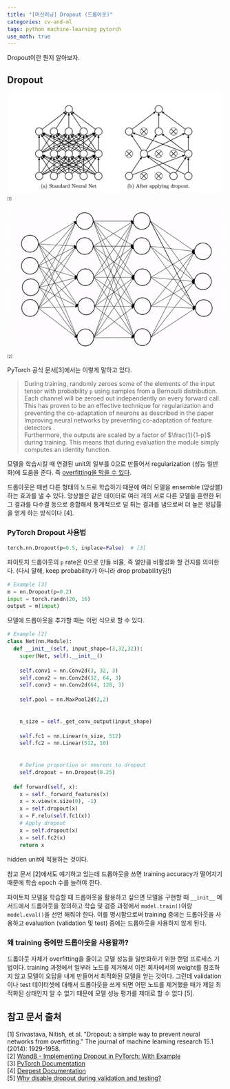 ```yaml
---
title: "[머신러닝] Dropout (드롭아웃)"
categories: cv-and-ml
tags: python machine-learning pytorch
use_math: true
---
```


Dropout이란 뭔지 알아보자.<br>

## Dropout

![dropout png](/assets/images/220725/dropout_png.png)
<span style="font-size:xx-small">[1]</span>

![dropout gif](/assets/images/220725/dropout.gif)
<span style="font-size:xx-small">[2]</span>

PyTorch 공식 문서[3]에서는 이렇게 말하고 있다.

> During training, randomly zeroes some of the elements of the input tensor with probability `p` using samples from a Bernoulli distribution. Each channel will be zeroed out independently on every forward call.<br>
This has proven to be an effective technique for regularization and preventing the co-adaptation of neurons as described in the paper Improving neural networks by preventing co-adaptation of feature detectors .<br>
Furthermore, the outputs are scaled by a factor of $\frac{1}{1-p}$ ​during training. This means that during evaluation the module simply computes an identity function.

모델을 학습시킬 때 연결된 unit의 일부를 0으로 만들어서 regularization (성능 일반화)에 도움을 준다. 즉 <u>overfitting을 막을 수 있다</u>.

드롭아웃은 매번 다른 형태의 노드로 학습하기 때문에 여러 모델을 ensemble (앙상블) 하는 효과를 낼 수 있다.
앙상블은 같은 데이터로 여러 개의 서로 다른 모델을 훈련한 뒤 그 결과를 다수결 등으로 종합해서 통계적으로 덜 튀는 결과를 냄으로써 더 높은 정답률을 얻게 하는 방식이다 [4].

### PyTorch Dropout 사용법

```python
torch.nn.Dropout(p=0.5, inplace=False)  # [3]
```

파이토치 드롭아웃의 `p` rate은 0으로 만들 비율, 즉 얼만큼 비활성화 할 건지를 의미한다. (다시 말해, keep probability가 아니라 drop probability임!)

```python
# Example [3]
m = nn.Dropout(p=0.2)
input = torch.randn(20, 16)
output = m(input)
```

모델에 드롭아웃을 추가할 때는 이런 식으로 할 수 있다.

```python
# Example [2]
class Net(nn.Module):
  def __init__(self, input_shape=(3,32,32)):
    super(Net, self).__init__()

    self.conv1 = nn.Conv2d(3, 32, 3)
    self.conv2 = nn.Conv2d(32, 64, 3)
    self.conv3 = nn.Conv2d(64, 128, 3)

    self.pool = nn.MaxPool2d(2,2)


    n_size = self._get_conv_output(input_shape)

    self.fc1 = nn.Linear(n_size, 512)
    self.fc2 = nn.Linear(512, 10)


    # Define proportion or neurons to dropout
    self.dropout = nn.Dropout(0.25)

  def forward(self, x):
    x = self._forward_features(x)
    x = x.view(x.size(0), -1)
    x = self.dropout(x)
    x = F.relu(self.fc1(x))
    # Apply dropout
    x = self.dropout(x)
    x = self.fc2(x)
    return x
```

hidden unit에 적용하는 것이다.

참고 문서 [2]에서도 얘기하고 있는데 드롭아웃을 쓰면 training accuracy가 떨어지기 때문에 학습 epoch 수를 늘려야 한다.

파이토치 모델을 학습할 때 드롭아웃을 활용하고 싶으면 모델을 구현할 때 `__init__` 메서드에서 드롭아웃을 정의하고 학습 및 검증 과정에서 `model.train()`이랑 `model.eval()`을 선언 해줘야 한다. 이를 명시함으로써 training 중에는 드롭아웃을 사용하고 evaluation (validation 및 test) 중에는 드롭아웃을 사용하지 않게 된다.

### 왜 training 중에만 드롭아웃을 사용할까?

드롭아웃 자체가 overfitting을 줄이고 모델 성능을 일반화하기 위한 랜덤 프로세스 기법이다. training 과정에서 일부러 노드를 제거해서 이전 회차에서의 weight를 참조하지 않고 모델이 오답을 내게 만들어서 최적화된 모델을 얻는 것이다.
그런데 validation이나 test 데이터셋에 대해서 드롭아웃을 쓰게 되면 어떤 노드를 제거했을 때가 제일 최적화된 상태인지 알 수 없기 때문에 모델 성능 평가를 제대로 할 수 없다 [5].

## 참고 문서 출처

[1] Srivastava, Nitish, et al. "Dropout: a simple way to prevent neural networks from overfitting." The journal of machine learning research 15.1 (2014): 1929-1958.<br>
[2] [WandB - Implementing Dropout in PyTorch: With Example](https://wandb.ai/authors/ayusht/reports/Implementing-Dropout-in-PyTorch-With-Example--VmlldzoxNTgwOTE)<br>
[3] [PyTorch Documentation](https://pytorch.org/docs/stable/generated/torch.nn.Dropout.html)<br>
[4] [Deepest Documentation](https://deepestdocs.readthedocs.io/en/latest/004_deep_learning_part_2/0042/)<br>
[5] [Why disable dropout during validation and testing?](https://stackoverflow.com/questions/44223585/why-disable-dropout-during-validation-and-testing)
